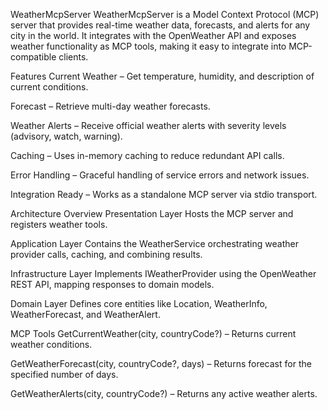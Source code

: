 WeatherMcpServer
WeatherMcpServer is a Model Context Protocol (MCP) server that provides real-time weather data, forecasts, and alerts for any city in the world.
It integrates with the OpenWeather API and exposes weather functionality as MCP tools, making it easy to integrate into MCP-compatible clients.

Features
Current Weather – Get temperature, humidity, and description of current conditions.

Forecast – Retrieve multi-day weather forecasts.

Weather Alerts – Receive official weather alerts with severity levels (advisory, watch, warning).

Caching – Uses in-memory caching to reduce redundant API calls.

Error Handling – Graceful handling of service errors and network issues.

Integration Ready – Works as a standalone MCP server via stdio transport.

Architecture Overview
Presentation Layer
Hosts the MCP server and registers weather tools.

Application Layer
Contains the WeatherService orchestrating weather provider calls, caching, and combining results.

Infrastructure Layer
Implements IWeatherProvider using the OpenWeather REST API, mapping responses to domain models.

Domain Layer
Defines core entities like Location, WeatherInfo, WeatherForecast, and WeatherAlert.

MCP Tools
GetCurrentWeather(city, countryCode?) – Returns current weather conditions.

GetWeatherForecast(city, countryCode?, days) – Returns forecast for the specified number of days.

GetWeatherAlerts(city, countryCode?) – Returns any active weather alerts.
